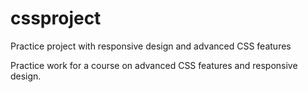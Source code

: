 # cssproject
Practice project with responsive design and advanced CSS features

Practice work for a course on advanced CSS features and responsive design. 
